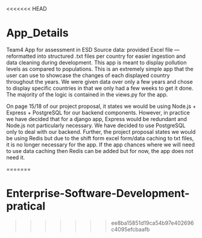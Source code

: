 <<<<<<< HEAD
# App_Details
Team4 App for assessment in ESD
Source data: provided Excel file — reformatted into structured .txt files per country for easier ingestion and data cleaning during development. 
This app is meant to display pollution levels as compared to populations. This is an extremely simple app that the user can use to showcase the changes of each displayed country throughout the years. We were given data over only a few years and chose to display specific countries in that we only had a few weeks to get it done. The majority of the logic is contained in the views.py for the app. 

On page 15/18 of our project proposal, it states we would be using Node.js + Express + PostgreSQL for our backend components. However, in practice
we have decided that for a django app, Express would be redundant and Node.js not particularly necessary. We have decided to use PostgreSQL only to deal with our backend. Further, the project proposal states we would be using Redis but due to the shift form excel form/data caching to txt files, it is no longer necessary for the app. If the app chances where we will need to use data caching then Redis can be added but for now, the app does not need it. 

=======
# Enterprise-Software-Development-pratical
>>>>>>> ee8ba15851d19ca54b97e402696c4095efcbaafb
